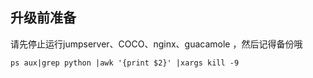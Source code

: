## 升级前准备

请先停止运行jumpserver、COCO、nginx、guacamole ，然后记得备份哦

```
ps aux|grep python |awk '{print $2}' |xargs kill -9
```



